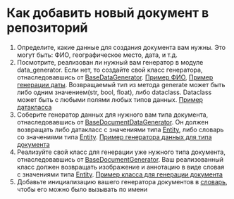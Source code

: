 # Как добавить новый документ в репозиторий

1. Определите, какие данные для создания документа вам нужны. Это могут быть: ФИО, географическое место, дата, и т.д. 
2. Посмотрите, реализован ли нужный вам генератор в модуле data_generator. Если нет, то создайте свой класс генератора, отнаследовавшись от [BaseDataGenerator](https://github.com/AwesomeProjectTrack/this_document_does_not_exists/blob/master/src/data_generator/base_data_generator.py). [Пример ФИО](https://github.com/AwesomeProjectTrack/this_document_does_not_exists/blob/master/src/data_generator/full_name.py), [Пример генерации даты](https://github.com/AwesomeProjectTrack/this_document_does_not_exists/blob/master/src/data_generator/date.py).
Возвращаемый тип из метода generate может быть либо одним значением(str, bool, float), либо dataclass. Dataclass может быть с любыми полями любых типов данных. [Пример датакласса](https://github.com/AwesomeProjectTrack/this_document_does_not_exists/blob/afaa0f9424f98c57d82ae8fe7a31f4dcd4cf6bb7/src/data_generator/dataclasses.py#L5)
3. Соберите генератор данных для нужного вам типа документа, отнаследовавшись от [BaseDocumentDataGenerator](https://github.com/AwesomeProjectTrack/this_document_does_not_exists/blob/master/src/document_data_generator/base_document_data_generator.py). Он должен возвращать либо датакласс с значениями типа [Entity](https://github.com/AwesomeProjectTrack/this_document_does_not_exists/blob/afaa0f9424f98c57d82ae8fe7a31f4dcd4cf6bb7/src/document_data_generator/dataclasses.py#L5), либо словарь со значениями типа [Entity](https://github.com/AwesomeProjectTrack/this_document_does_not_exists/blob/afaa0f9424f98c57d82ae8fe7a31f4dcd4cf6bb7/src/document_data_generator/dataclasses.py#L5). 
 [Пример генератора данных для типа документа](https://github.com/AwesomeProjectTrack/this_document_does_not_exists/blob/master/src/document_data_generator/snils.py)
4. Реализуйте свой класс для генерации уже нужного типа документа, отнаследовавшись от [BaseDocumentGenerator](https://github.com/AwesomeProjectTrack/this_document_does_not_exists/blob/master/src/document_generator/base_document_generator.py). Ваш реализованный класс должен возвращать изображение и аннотацию в виде словая с значениями типа [Entity](https://github.com/AwesomeProjectTrack/this_document_does_not_exists/blob/afaa0f9424f98c57d82ae8fe7a31f4dcd4cf6bb7/src/document_data_generator/dataclasses.py#L5). [Пример класса для генерации документа](https://github.com/AwesomeProjectTrack/this_document_does_not_exists/blob/master/src/document_generator/base_document_generator.py)
5. Добавьте инициализацию вашего генератора документов в [словарь](https://github.com/AwesomeProjectTrack/this_document_does_not_exists/blob/afaa0f9424f98c57d82ae8fe7a31f4dcd4cf6bb7/src/document_generator/__init__.py#L6C1-L6C85), чтобы его можно было вызывать по имени
